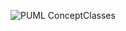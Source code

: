 ![PUML ConceptClasses](http://www.plantuml.com/plantuml/proxy?cache=no&src=https://raw.githubusercontent.com/oleksandrblazhko/nai205-shostak/laboratory-work-7/2-SoftwareDesign/2.7-PlantUML/UML-ConceptCalsses.puml)
